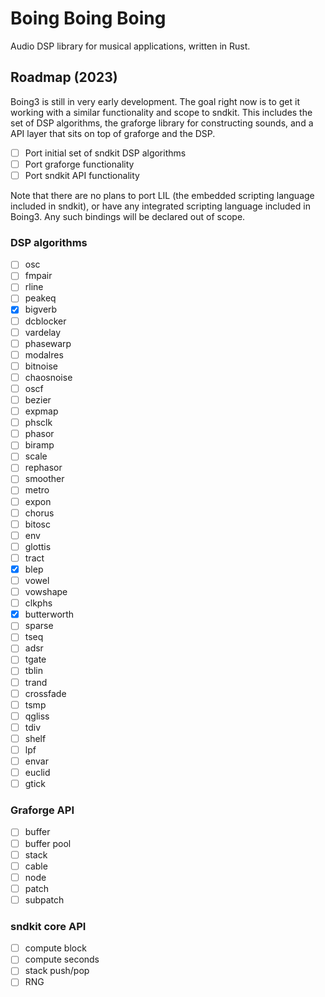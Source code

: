 # Boing Boing Boing
Audio DSP library for musical applications, written in Rust.

## Roadmap (2023)
Boing3 is still in very early development. The goal right
now is to get it working with a similar functionality and
scope to sndkit. This includes the set of DSP algorithms,
the graforge library for constructing sounds, and a API
layer that sits on top of graforge and the DSP.

- [ ] Port initial set of sndkit DSP algorithms
- [ ] Port graforge functionality
- [ ] Port sndkit API functionality

Note that there are no plans to port LIL (the embedded
scripting language included in sndkit), or have any
integrated scripting language included in Boing3. Any such
bindings will be declared out of scope.

### DSP algorithms
- [ ] osc
- [ ] fmpair
- [ ] rline
- [ ] peakeq
- [x] bigverb
- [ ] dcblocker
- [ ] vardelay
- [ ] phasewarp
- [ ] modalres
- [ ] bitnoise
- [ ] chaosnoise
- [ ] oscf
- [ ] bezier
- [ ] expmap
- [ ] phsclk
- [ ] phasor
- [ ] biramp
- [ ] scale
- [ ] rephasor
- [ ] smoother
- [ ] metro
- [ ] expon
- [ ] chorus
- [ ] bitosc
- [ ] env
- [ ] glottis
- [ ] tract
- [x] blep
- [ ] vowel
- [ ] vowshape
- [ ] clkphs
- [x] butterworth
- [ ] sparse
- [ ] tseq
- [ ] adsr
- [ ] tgate
- [ ] tblin
- [ ] trand
- [ ] crossfade
- [ ] tsmp
- [ ] qgliss
- [ ] tdiv
- [ ] shelf
- [ ] lpf
- [ ] envar
- [ ] euclid
- [ ] gtick

### Graforge API
- [ ] buffer
- [ ] buffer pool
- [ ] stack
- [ ] cable
- [ ] node
- [ ] patch
- [ ] subpatch

### sndkit core API
- [ ] compute block
- [ ] compute seconds
- [ ] stack push/pop
- [ ] RNG
